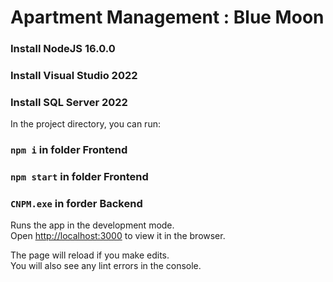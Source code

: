 # Apartment Management : Blue Moon


### Install NodeJS 16.0.0
### Install Visual Studio 2022
### Install SQL Server 2022

In the project directory, you can run:

### `npm i` in folder Frontend
### `npm start` in folder Frontend
### `CNPM.exe` in forder Backend

Runs the app in the development mode.<br />
Open [http://localhost:3000](http://localhost:3000) to view it in the browser.

The page will reload if you make edits.<br />
You will also see any lint errors in the console.
